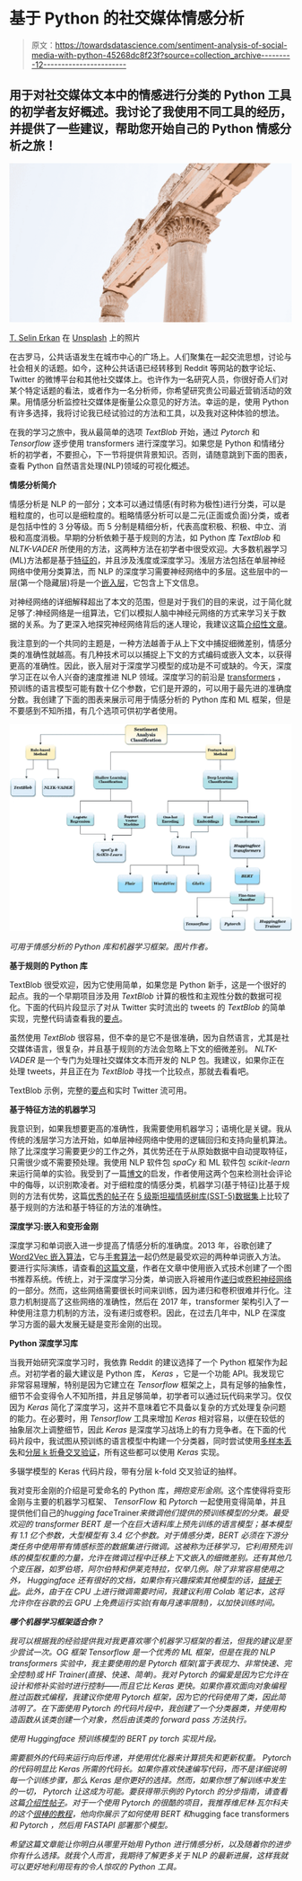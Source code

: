 # 基于 Python 的社交媒体情感分析

> 原文：<https://towardsdatascience.com/sentiment-analysis-of-social-media-with-python-45268dc8f23f?source=collection_archive---------12----------------------->

## 用于对社交媒体文本中的情感进行分类的 Python 工具的初学者友好概述。我讨论了我使用不同工具的经历，并提供了一些建议，帮助您开始自己的 Python 情感分析之旅！

![](img/da0030ad130eb77718dadc7dc3b122a6.png)

[T. Selin Erkan](https://unsplash.com/@enfemtre?utm_source=medium&utm_medium=referral) 在 [Unsplash](https://unsplash.com?utm_source=medium&utm_medium=referral) 上的照片

在古罗马，公共话语发生在城市中心的广场上。人们聚集在一起交流思想，讨论与社会相关的话题。如今，这种公共话语已经转移到 Reddit 等网站的数字论坛、Twitter 的微博平台和其他社交媒体上。也许作为一名研究人员，你很好奇人们对某个特定话题的看法，或者作为一名分析师，你希望研究贵公司最近营销活动的效果。用情感分析监控社交媒体是衡量公众意见的好方法。幸运的是，使用 Python 有许多选择，我将讨论我已经试验过的方法和工具，以及我对这种体验的想法。

在我的学习之旅中，我从最简单的选项 *TextBlob* 开始，通过 *Pytorch* 和 *Tensorflow* 逐步使用 transformers 进行深度学习。如果您是 Python 和情绪分析的初学者，不要担心，下一节将提供背景知识。否则，请随意跳到下面的图表，查看 Python 自然语言处理(NLP)领域的可视化概述。

**情感分析简介**

情感分析是 NLP 的一部分；文本可以通过情感(有时称为极性)进行分类，可以是粗粒度的，也可以是细粒度的。粗略情感分析可以是二元(正面或负面)分类，或者是包括中性的 3 分等级。而 5 分制是精细分析，代表高度积极、积极、中立、消极和高度消极。早期的分析依赖于基于规则的方法，如 Python 库 *TextBlob* 和 *NLTK-VADER* 所使用的方法，这两种方法在初学者中很受欢迎。大多数机器学习(ML)方法都是基于[特征的](/the-art-of-finding-the-best-features-for-machine-learning-a9074e2ca60d)，并且涉及浅度或深度学习。浅层方法包括在单层神经网络中使用分类算法，而 NLP 的深度学习需要神经网络中的多层。这些层中的一层(第一个隐藏层)将是一个[嵌入层](https://machinelearningmastery.com/use-word-embedding-layers-deep-learning-keras/)，它包含上下文信息。

对神经网络的详细解释超出了本文的范围，但是对于我们的目的来说，过于简化就足够了:神经网络是一组算法，它们以模拟人脑中神经元网络的方式来学习关于数据的关系。为了更深入地探究神经网络背后的迷人理论，我建议这篇[介绍性文章](/introducing-deep-learning-and-neural-networks-deep-learning-for-rookies-1-bd68f9cf5883)。

我注意到的一个共同的主题是，一种方法越善于从上下文中捕捉细微差别，情感分类的准确性就越高。有几种技术可以以捕捉上下文的方式编码或嵌入文本，以获得更高的准确性。因此，嵌入层对于深度学习模型的成功是不可或缺的。今天，深度学习正在以令人兴奋的速度推进 NLP 领域。深度学习的前沿是 [transformers](http://jalammar.github.io/illustrated-transformer/) ，预训练的语言模型可能有数十亿个参数，它们是开源的，可以用于最先进的准确度分数。我创建了下面的图表来展示可用于情感分析的 Python 库和 ML 框架，但是不要感到不知所措，有几个选项可供初学者使用。

![](img/a80a03d08d45af54389a91238fc91486.png)

*可用于情感分析的 Python 库和机器学习框架。图片作者。*

**基于规则的 Python 库**

TextBlob 很受欢迎，因为它使用简单，如果您是 Python 新手，这是一个很好的起点。我的一个早期项目涉及用 *TextBlob* 计算的极性和主观性分数的数据可视化。下面的代码片段显示了对从 Twitter 实时流出的 tweets 的 *TextBlob* 的简单实现，完整代码请查看我的[要点](https://gist.github.com/haayanau/63d03cad7db813a3f77577038c3f0d5f)。

虽然使用 *TextBlob* 很容易，但不幸的是它不是很准确，因为自然语言，尤其是社交媒体语言，很复杂，并且基于规则的方法会忽略上下文的细微差别。 *NLTK-VADER* 是一个专门为处理社交媒体文本而开发的 NLP 包。我建议，如果你正在处理 tweets，并且正在为 *TextBlob* 寻找一个比较点，那就去看看吧。

TextBlob 示例，完整的[要点](https://gist.github.com/haayanau/63d03cad7db813a3f77577038c3f0d5f)和实时 Twitter 流可用。

**基于特征方法的机器学习**

我意识到，如果我想要更高的准确性，我需要使用机器学习；语境化是关键。我从传统的浅层学习方法开始，如单层神经网络中使用的逻辑回归和支持向量机算法。除了比深度学习需要更少的工作之外，其优势还在于从原始数据中自动提取特征，只需很少或不需要预处理。我使用 NLP 软件包 *spaCy* 和 ML 软件包 *scikit-learn* 来运行简单的实验。我受到了一篇[博文](/using-scikit-learn-to-find-bullies-c47a1045d92f)的启发，作者使用这两个包来检测社会评论中的侮辱，以识别欺凌者。对于细粒度的情感分类，机器学习(基于特征)比基于规则的方法有优势，这篇[优秀的帖子](/fine-grained-sentiment-analysis-in-python-part-1-2697bb111ed4)在 [5 级斯坦福情感树库(SST-5)数据集](https://nlp.stanford.edu/sentiment/)上比较了基于规则的方法和基于特征的方法的准确性。

**深度学习:嵌入和变形金刚**

深度学习和单词嵌入进一步提高了情感分析的准确度。2013 年，谷歌创建了 [Word2Vec 嵌入算法](http://jalammar.github.io/illustrated-word2vec/)，它与[手套算法](https://medium.com/sciforce/word-vectors-in-natural-language-processing-global-vectors-glove-51339db89639)一起仍然是最受欢迎的两种单词嵌入方法。要进行实际演练，请查看[的这篇文章](/neural-network-embeddings-explained-4d028e6f0526)，作者在文章中使用嵌入式技术创建了一个图书推荐系统。传统上，对于深度学习分类，单词嵌入将被用作[递归](https://medium.com/paper-club/recurrent-convolutional-neural-networks-for-text-classification-107020765e52)或[卷积神经网络](/how-to-build-a-gated-convolutional-neural-network-gcnn-for-natural-language-processing-nlp-5ba3ee730bfb)的一部分。然而，这些网络需要很长时间来训练，因为递归和卷积很难并行化。注意力机制提高了这些网络的准确性，然后在 2017 年，transformer 架构引入了一种使用注意力机制的方法，没有递归或卷积。因此，在过去几年中，NLP 在深度学习方面的最大发展无疑是变形金刚的出现。

**Python 深度学习库**

当我开始研究深度学习时，我依靠 Reddit 的建议选择了一个 Python 框架作为起点。对初学者的最大建议是 Python 库， *Keras* ，它是一个功能 API。我发现它非常容易理解，特别是因为它建立在 *Tensorflow* 框架之上，具有足够的抽象性，细节不会变得令人不知所措，并且足够简单，初学者可以通过玩代码来学习。仅仅因为 *Keras* 简化了深度学习，这并不意味着它不具备以复杂的方式处理复杂问题的能力。在必要时，用 *Tensorflow* 工具来增加 *Keras* 相对容易，以便在较低的抽象层次上调整细节，因此 *Keras* 是深度学习战场上的有力竞争者。在下面的代码片段中，我试图从预训练的语言模型中构建一个分类器，同时尝试使用[多样本丢失](/multi-sample-dropout-in-keras-ea8b8a9bfd83)和[分层 k 折叠交叉验证](https://medium.com/@xzz201920/stratifiedkfold-v-s-kfold-v-s-stratifiedshufflesplit-ffcae5bfdf)，所有这些都可以使用 *Keras* 实现。

多辍学模型的 Keras 代码片段，带有分层 k-fold 交叉验证的抽样。

我对变形金刚的介绍是可爱命名的 Python 库，*拥抱变形金刚*。这个库使得将变形金刚与主要的机器学习框架、 *TensorFlow* 和 *Pytorch* 一起使用变得简单，并且提供他们自己的*hugging face*Trainer*来微调他们提供的预训练模型的分类。最受欢迎的 transformer BERT 是一个在巨大语料库上预先训练的语言模型；基本模型有 1.1 亿个参数，大型模型有 3.4 亿个参数。对于情感分类，BERT 必须在下游分类任务中使用带有情感标签的数据集进行微调。这被称为迁移学习，它利用预先训练的模型权重的力量，允许在微调过程中迁移上下文嵌入的细微差别。还有其他几个变压器，如罗伯塔，阿尔伯特和伊莱克特拉，仅举几例。除了非常容易使用之外， *Huggingface* 还有很好的文档，如果你有兴趣探索其他模型的话，[链接于此](https://huggingface.co/transformers/)。此外，由于在 CPU 上进行微调需要时间，我建议利用 Colab 笔记本，这将允许你在谷歌的云 GPU 上免费运行实验(有每月速率限制)，以加快训练时间。*

***哪个机器学习框架适合你？***

*我可以根据我的经验提供我对我更喜欢哪个机器学习框架的看法，但我的建议是至少尝试一次。OG 框架 *Tensorflow* 是一个优秀的 ML 框架，但是在我的 NLP transformers 实验中，我主要使用的是 *Pytorch* 框架(富于表现力、非常快速、完全控制)或 HF Trainer(直接、快速、简单)。我对 Pytorch 的偏爱是因为它允许在设计和修补实验时进行控制——而且它比 Keras 更快。如果你喜欢面向对象编程胜过函数式编程，我建议你使用 Pytorch 框架，因为它的代码使用了类，因此简洁明了。在下面使用 *Pytorch* 的代码片段中，我创建了一个分类器类，并使用构造函数从该类创建一个对象，然后由该类的 forward pass 方法执行。*

*使用 Huggingface 预训练模型的 BERT py torch 实现片段。*

*需要额外的代码来运行向后传递，并使用优化器来计算损失和更新权重。 *Pytorch* 的代码明显比 *Keras* 所需的代码长。如果你喜欢快速编写代码，而不是详细说明每一个训练步骤，那么 *Keras* 是你更好的选择。然而，如果你想了解训练中发生的一切， *Pytorch* 让这成为可能。要获得带示例的 *Pytorch* 的分步指南，请查看这篇[介绍性帖子](/understanding-pytorch-with-an-example-a-step-by-step-tutorial-81fc5f8c4e8e)。对于一个使用 *Pytorch* 的很酷的项目，我推荐维尼林·瓦尔科夫的这个[很棒的教程](https://www.curiousily.com/posts/sentiment-analysis-with-bert-and-hugging-face-using-pytorch-and-python/)，他向你展示了如何使用 BERT 和*hugging face transformers*和 *Pytorch* ，然后用 *FASTAPI* 部署那个模型。*

*希望这篇文章能让你明白从哪里开始用 Python 进行情感分析，以及随着你的进步你有什么选择。就我个人而言，我期待了解更多关于 NLP 的最新进展，这样我就可以更好地利用现有的令人惊叹的 Python 工具。*